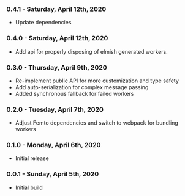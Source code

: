 ### 0.4.1 - Saturday, April 12th, 2020
* Update dependencies

### 0.4.0 - Saturday, April 12th, 2020
* Add api for properly disposing of elmish generated workers.

### 0.3.0 - Thursday, April 9th, 2020
* Re-implement public API for more customization and type safety
* Add auto-serialization for complex message passing
* Added synchronous fallback for failed workers

### 0.2.0 - Tuesday, April 7th, 2020
* Adjust Femto dependencies and switch to webpack for bundling workers

### 0.1.0 - Monday, April 6th, 2020
* Initial release

### 0.0.1 - Sunday, April 5th, 2020
* Initial build
